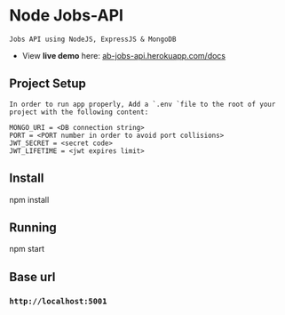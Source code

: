 # Node Jobs-API

    Jobs API using NodeJS, ExpressJS & MongoDB

- View **live demo** here: [ab-jobs-api.herokuapp.com/docs](https://ab-jobs-api.herokuapp.com/docs/)

## Project Setup

    In order to run app properly, Add a `.env `file to the root of your project with the following content:

    MONGO_URI = <DB connection string>
    PORT = <PORT number in order to avoid port collisions>
    JWT_SECRET = <secret code>
    JWT_LIFETIME = <jwt expires limit>
    

## Install

npm install

## Running

npm start

## Base url

### `http://localhost:5001`

